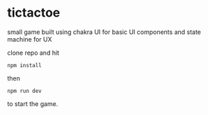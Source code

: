 # tictactoe

small game built using chakra UI for basic UI components and state machine for UX

clone repo and hit
```
npm install
```
then
```
npm run dev
```
to start the game.
